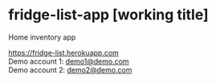 # fridge-list-app [working title]
Home inventory app

https://fridge-list.herokuapp.com <br/>
Demo account 1: demo1@demo.com <br/>
Demo account 2: demo2@demo.com
